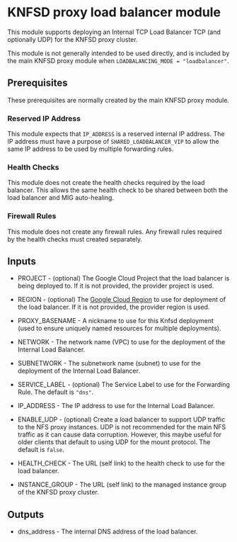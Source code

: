 # KNFSD proxy load balancer module

This module supports deploying an Internal TCP Load Balancer TCP (and optionally UDP) for the KNFSD proxy cluster.

This module is not generally intended to be used directly, and is included by the main KNFSD proxy module when `LOADBALANCING_MODE = "loadbalancer"`.

## Prerequisites

These prerequisites are normally created by the main KNFSD proxy module.

### Reserved IP Address

This module expects that `IP_ADDRESS` is a reserved internal IP address. The IP address must have a purpose of `SHARED_LOADBALANCER_VIP` to allow the same IP address to be used by multiple forwarding rules.

### Health Checks

This module does not create the health checks required by the load balancer. This allows the same health check to be shared between both the load balancer and MIG auto-healing.

### Firewall Rules

This module does not create any firewall rules. Any firewall rules required by the health checks must created separately.

## Inputs

* PROJECT - (optional) The Google Cloud Project that the load balancer is being deployed to. If it is not provided, the provider project is used.

* REGION - (optional) The [Google Cloud Region](https://cloud.google.com/compute/docs/regions-zones) to use for deployment of the load balancer. If it is not provided, the provider region is used.

* PROXY_BASENAME - A nickname to use for this Knfsd deployment (used to ensure uniquely named resources for multiple deployments).

* NETWORK - The network name (VPC) to use for the deployment of the Internal Load Balancer.

* SUBNETWORK - The subnetwork name (subnet) to use for the deployment of the Internal Load Balancer.

* SERVICE_LABEL - (optional) The Service Label to use for the Forwarding Rule. The default is `"dns"`.

* IP_ADDRESS - The IP address to use for the Internal Load Balancer.

* ENABLE_UDP - (optional) Create a load balancer to support UDP traffic to the NFS proxy instances. UDP is not recommended for the main NFS traffic as it can cause data corruption. However, this maybe useful for older clients that default to using UDP for the mount protocol. The default is `false`.

* HEALTH_CHECK - The URL (self link) to the health check to use for the load balancer.

* INSTANCE_GROUP - The URL (self link) to the managed instance group of the KNFSD proxy cluster.

## Outputs

* dns_address - The internal DNS address of the load balancer.

